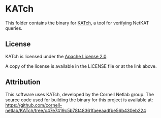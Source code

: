 # KATch

This folder contains the binary for [KATch](https://github.com/cornell-netlab/KATch), a tool for verifying NetKAT queries.

## License

KATch is licensed under the [Apache License 2.0](https://www.apache.org/licenses/LICENSE-2.0).

A copy of the license is available in the LICENSE file or at the link above.

## Attribution

This software uses KATch, developed by the Cornell Netlab group.
The source code used for building the binary for this project is available at: https://github.com/cornell-netlab/KATch/tree/c47e7419c5b78f48361faeeaadfbe56b430eb224
